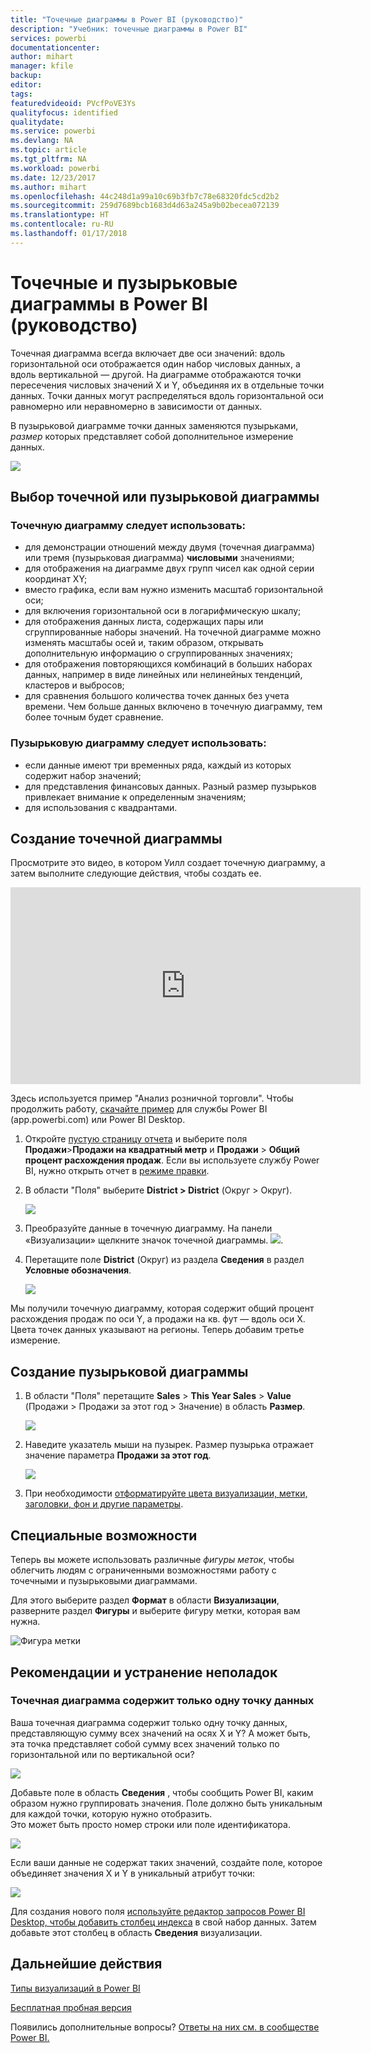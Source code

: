 ```yaml
---
title: "Точечные диаграммы в Power BI (руководство)"
description: "Учебник: точечные диаграммы в Power BI"
services: powerbi
documentationcenter: 
author: mihart
manager: kfile
backup: 
editor: 
tags: 
featuredvideoid: PVcfPoVE3Ys
qualityfocus: identified
qualitydate: 
ms.service: powerbi
ms.devlang: NA
ms.topic: article
ms.tgt_pltfrm: NA
ms.workload: powerbi
ms.date: 12/23/2017
ms.author: mihart
ms.openlocfilehash: 44c248d1a99a10c69b3fb7c78e68320fdc5cd2b2
ms.sourcegitcommit: 259d7689bcb1683d4d63a245a9b02becea072139
ms.translationtype: HT
ms.contentlocale: ru-RU
ms.lasthandoff: 01/17/2018
---
```

# <a name="scatter-charts-and-bubble-charts-in-power-bi-tutorial"></a>Точечные и пузырьковые диаграммы в Power BI (руководство)
Точечная диаграмма всегда включает две оси значений: вдоль горизонтальной оси отображается один набор числовых данных, а вдоль вертикальной — другой. На диаграмме отображаются точки пересечения числовых значений X и Y, объединяя их в отдельные точки данных. Точки данных могут распределяться вдоль горизонтальной оси равномерно или неравномерно в зависимости от данных.

В пузырьковой диаграмме точки данных заменяются пузырьками, *размер* которых представляет собой дополнительное измерение данных.

![](media/power-bi-visualization-scatter/power-bi-bubble-chart.png)

## <a name="when-to-use-a-scatter-chart-or-bubble-chart"></a>Выбор точечной или пузырьковой диаграммы
### <a name="scatter-charts-are-a-great-choice"></a>Точечную диаграмму следует использовать:
* для демонстрации отношений между двумя (точечная диаграмма) или тремя (пузырьковая диаграмма) **числовыми** значениями;
* для отображения на диаграмме двух групп чисел как одной серии координат XY;
* вместо графика, если вам нужно изменить масштаб горизонтальной оси;    
* для включения горизонтальной оси в логарифмическую шкалу;
* для отображения данных листа, содержащих пары или сгруппированные наборы значений. На точечной диаграмме можно изменять масштабы осей и, таким образом, открывать дополнительную информацию о сгруппированных значениях;
* для отображения повторяющихся комбинаций в больших наборах данных, например в виде линейных или нелинейных тенденций, кластеров и выбросов;
* для сравнения большого количества точек данных без учета времени. Чем больше данных включено в точечную диаграмму, тем более точным будет сравнение.

### <a name="bubble-charts-are-a-great-choice"></a>Пузырьковую диаграмму следует использовать:
* если данные имеют три временных ряда, каждый из которых содержит набор значений;
* для представления финансовых данных.  Разный размер пузырьков привлекает внимание к определенным значениям;
* для использования с квадрантами.

## <a name="create-a-scatter-chart"></a>Создание точечной диаграммы
Просмотрите это видео, в котором Уилл создает точечную диаграмму, а затем выполните следующие действия, чтобы создать ее.

<iframe width="560" height="315" src="https://www.youtube.com/embed/PVcfPoVE3Ys?list=PL1N57mwBHtN0JFoKSR0n-tBkUJHeMP2cP" frameborder="0" allowfullscreen></iframe>


Здесь используется пример "Анализ розничной торговли". Чтобы продолжить работу, [скачайте пример](sample-datasets.md) для службы Power BI (app.powerbi.com) или Power BI Desktop.   

1. Откройте [пустую страницу отчета](power-bi-report-add-page.md) и выберите поля **Продажи**\>**Продажи на квадратный метр** и **Продажи** > **Общий процент расхождения продаж**. Если вы используете службу Power BI, нужно открыть отчет в [режиме правки](service-interact-with-a-report-in-editing-view.md).
 
2. В области "Поля" выберите **District > District** (Округ > Округ).
   
    ![](media/power-bi-visualization-scatter/power-bi-bar-chart.png)
4. Преобразуйте данные в точечную диаграмму. На панели «Визуализации» щелкните значок точечной диаграммы.
   ![](media/power-bi-visualization-scatter/pbi_scatter_chart_icon.png).
5. Перетащите поле **District** (Округ) из раздела **Сведения** в раздел **Условные обозначения**.
   
    ![](media/power-bi-visualization-scatter/power-bi-scatter.png)

Мы получили точечную диаграмму, которая содержит общий процент расхождения продаж по оси Y, а продажи на кв. фут — вдоль оси X.  Цвета точек данных указывают на регионы.  Теперь добавим третье измерение.

## <a name="create-a-bubble-chart"></a>Создание пузырьковой диаграммы
1. В области "Поля" перетащите **Sales** > **This Year Sales** > **Value** (Продажи > Продажи за этот год > Значение) в область **Размер**. 
   
   ![](media/power-bi-visualization-scatter/power-bi-bubble.png)
2. Наведите указатель мыши на пузырек.  Размер пузырька отражает значение параметра **Продажи за этот год**.
   
    ![](media/power-bi-visualization-scatter/pbi_scatter_chart_hover.png)
3. При необходимости [отформатируйте цвета визуализации, метки, заголовки, фон и другие параметры](service-getting-started-with-color-formatting-and-axis-properties.md).

## <a name="accessibility"></a>Специальные возможности

Теперь вы можете использовать различные *фигуры меток*, чтобы облегчить людям с ограниченными возможностями работу с точечными и пузырьковыми диаграммами. 

Для этого выберите раздел **Формат** в области **Визуализации**, разверните раздел **Фигуры** и выберите фигуру метки, которая вам нужна.

![Фигура метки](media/power-bi-visualization-scatter/pbi_scatter_marker.png)

## <a name="considerations-and-troubleshooting"></a>Рекомендации и устранение неполадок
### <a name="your-scatter-chart-has-only-one-data-point"></a>**Точечная диаграмма содержит только одну точку данных**
Ваша точечная диаграмма содержит только одну точку данных, представляющую сумму всех значений на осях X и Y?  А может быть, эта точка представляет собой сумму всех значений только по горизонтальной или по вертикальной оси?

![](media/power-bi-visualization-scatter/pbi_scatter_tshoot1.png)

Добавьте поле в область **Сведения** , чтобы сообщить Power BI, каким образом нужно группировать значения. Поле должно быть уникальным для каждой точки, которую нужно отобразить.  
Это может быть просто номер строки или поле идентификатора.

![](media/power-bi-visualization-scatter/pbi_scatter_tshoot.png)

Если ваши данные не содержат таких значений, создайте поле, которое объединяет значения X и Y в уникальный атрибут точки:

![](media/power-bi-visualization-scatter/pbi_scatter_tshoot2.png)

Для создания нового поля [используйте редактор запросов Power BI Desktop, чтобы добавить столбец индекса](desktop-add-custom-column.md) в свой набор данных.  Затем добавьте этот столбец в область **Сведения** визуализации.

## <a name="next-steps"></a>Дальнейшие действия
 [Типы визуализаций в Power BI](power-bi-visualization-types-for-reports-and-q-and-a.md)

[Бесплатная пробная версия](https://powerbi.com/)  

Появились дополнительные вопросы? [Ответы на них см. в сообществе Power BI.](http://community.powerbi.com/)

